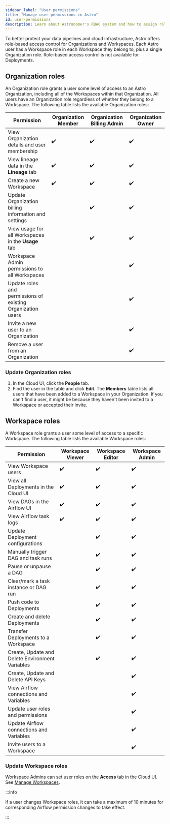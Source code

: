 ```yaml
---
sidebar_label: "User permissions"
title: "Manage user permissions in Astro"
id: user-permissions
description: Learn about Astronomer's RBAC system and how to assign roles to users.
---
```


To better protect your data pipelines and cloud infrastructure, Astro offers role-based access control for Organizations and Workspaces. Each Astro user has a Workspace role in each Workspace they belong to, plus a single Organization role. Role-based access control is not available for Deployments.

## Organization roles

An Organization role grants a user some level of access to an Astro Organization, including all of the Workspaces within that Organization. All users have an Organization role regardless of whether they belong to a Workspace. The following table lists the available Organization roles:

| Permission                                                  | **Organization Member** | **Organization Billing Admin** | **Organization Owner** |
| ----------------------------------------------------------- | ----------------------- | ------------------------------ | ---------------------- |
| View Organization details and user membership               | ✔️                       | ✔️                              | ✔️                      |
| View lineage data in the **Lineage** tab                    | ✔️                       | ✔️                              | ✔️                      |
| Create a new Workspace                                      | ✔️                       | ✔️                              | ✔️                      |
| Update Organization billing information and settings        |                         | ✔️                              | ✔️                      |
| View usage for all Workspaces in the **Usage** tab          |                         | ✔️                              | ✔️                      |
| Workspace Admin permissions to all Workspaces               |                         |                                | ✔️                      |
| Update roles and permissions of existing Organization users |                         |                                | ✔️                      |
| Invite a new user to an Organization                        |                         |                                | ✔️                      |
| Remove a user from an Organization                          |                         |                                | ✔️                      |

### Update Organization roles

1. In the Cloud UI, click the **People** tab.
2. Find the user in the table and click **Edit**. The **Members** table lists all users that have been added to a Workspace in your Organization. If you can't find a user, it might be because they haven't been invited to a Workspace or accepted their invite.

## Workspace roles

A Workspace role grants a user some level of access to a specific Workspace. The following table lists the available Workspace roles:

| Permission                                      | **Workspace Viewer** | **Workspace Editor** | **Workspace Admin** |
| ----------------------------------------------- | -------------------- | -------------------- | ------------------- |
| View Workspace users                            | ✔️                    | ✔️                    | ✔️                   |
| View all Deployments in the Cloud UI            | ✔️                    | ✔️                    | ✔️                   |
| View DAGs in the Airflow UI                     | ✔️                    | ✔️                    | ✔️                   |
| View Airflow task logs                          | ✔️                    | ✔️                    | ✔️                   |
| Update Deployment configurations                |                      | ✔️                    | ✔️                   |
| Manually trigger DAG and task runs              |                      | ✔️                    | ✔️                   |
| Pause or unpause a DAG                          |                      | ✔️                    | ✔️                   |
| Clear/mark a task instance or DAG run           |                      | ✔️                    | ✔️                   |
| Push code to Deployments                        |                      | ✔️                    | ✔️                   |
| Create and delete Deployments                   |                      | ✔️                    | ✔️                   |
| Transfer Deployments to a Workspace             |                      | ✔️                    | ✔️                   |
| Create, Update and Delete Environment Variables |                      | ✔️                    | ✔️                   |
| Create, Update and Delete API Keys              |                      |                      | ✔️                   |
| View Airflow connections and Variables          |                      |                      | ✔️                   |
| Update user roles and permissions               |                      |                      | ✔️                   |
| Update Airflow connections and Variables        |                      |                      | ✔️                   |
| Invite users to a Workspace                     |                      |                      | ✔️                   |

### Update Workspace roles

Workspace Admins can set user roles on the **Access** tab in the Cloud UI. See [Manage Workspaces](manage-workspaces.md#manage-workspace-users).

:::info

If a user changes Workspace roles, it can take a maximum of 10 minutes for corresponding Airflow permission changes to take effect.

:::
